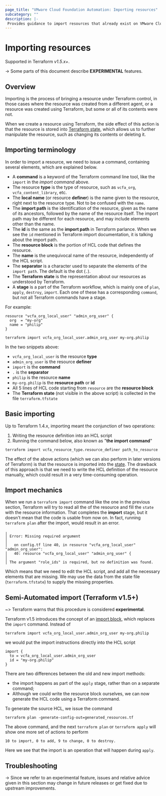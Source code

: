 ```yaml
---
page_title: "VMware Cloud Foundation Automation: Importing resources"
subcategory: ""
description: |-
 Provides guidance to import resources that already exist on VMware Cloud Foundation Automation 
---
```


# Importing resources

Supported in Terraform *v1.5.x+*.

-> Some parts of this document describe **EXPERIMENTAL** features.

## Overview

Importing is the process of bringing a resource under Terraform control, in those cases where the resource was created
from a different agent, or a resource was created using Terraform, but some or all of its contents were not.

When we create a resource using Terraform, the side effect of this action is that the resource is stored into [Terraform state][terraform-state],
which allows us to further manipulate the resource, such as changing its contents or deleting it.

## Importing terminology

In order to import a resource, we need to issue a command, containing several elements, which are explained below.

- A **command** is a keyword of the Terraform command line tool, like the `import` in the *import command* above.
- The resource **type** is the type of resource, such as `vcfa_org`, `vcfa_content_library`, etc.
- The **local name** (or resource **definer**) is the name given to the resource, right next to the resource type. Not to be confused with the `name`.
- The **import path** is the identification of the resource, given as the name of its ancestors, followed by the name of the resource itself.
  The import path may be different for each resource, and may include elements other than the name.
- The **id** is the same as the **import path** in Terraform parlance. When we see the `id` mentioned in Terraform import
  documentation, it is talking about the import path.
- The **resource block** is the portion of HCL code that defines the resource.
- The **name** is the unequivocal name of the resource, independently of the HCL script.
- The **separator** is a character used to separate the elements of the `import path`. The default is the dot (`.`).
- The **Terraform state** is the representation about our resources as understood by Terraform.
- A **stage** is a part of the Terraform workflow, which is mainly one of `plan`, `apply`, `destroy`, `import`. Each one of these
  has a corresponding `command`, but not all Terraform commands have a stage.

For example:

```hcl
resource "vcfa_org_local_user" "admin_org_user" {
  org  = "my-org"
  name = "philip"
}
```

```shell
terraform import vcfa_org_local_user.admin_org_user my-org.philip
```

In the two snippets above:

- `vcfa_org_local_user` is the resource **type**
- `admin_org_user` is the resource **definer**
- `import` is the **command**
- `.` is the **separator**
- `philip` is the resource **name**
- `my-org.philip` is the **resource path** or **id**
- All 5 lines of HCL code starting from `resource` are the **resource block**
- The **Terraform state** (not visible in the above script) is collected in the file `terraform.tfstate`

## Basic importing

Up to Terraform 1.4.x, importing meant the conjunction of two operations:

1. Writing the resource definition into an HCL script
2. Running the command below, also known as "**the import command**"

```shell
terraform import vcfa_resource_type.resource_definer path_to_resource
```

The effect of the above actions (which we can also perform in later versions of Terraform) is that the resource is
imported into the [state][terraform-state].
The drawback of this approach is that we need to write the HCL definition of the resource manually, which could result
in a very time-consuming operation.

## Import mechanics

When we run a `terraform import` command like the one in the previous section, Terraform will try to read all the
of the resource and fill the `state` with the resource information.
That completes the **import** stage, but it doesn't mean that the code is usable from now on.
In fact, running `terraform plan` after the import, would result in an error.

```shell
╷
│ Error: Missing required argument
│
│   on config.tf line 40, in resource "vcfa_org_local_user" "admin_org_user":
│   40: resource "vcfa_org_local_user" "admin_org_user" {
│
│ The argument "role_ids" is required, but no definition was found.
```

Which means that we need to edit the HCL script, and add all the necessary elements that are missing. We may use the
data from the state file (`terraform.tfstate`) to supply the missing properties.

## Semi-Automated import (Terraform v1.5+)

~> Terraform warns that this procedure is considered **experimental**.

Terraform v1.5 introduces the concept of an [import block][terraform-import], which replaces the `import` command.
Instead of

```shell
terraform import vcfa_org_local_user.admin_org_user my-org.philip
```

we would put the import instructions directly into the HCL script

```hcl
import {
  to = vcfa_org_local_user.admin_org_user
  id = "my-org.philip"
}
```

There are two differences between the old and new import methods:

- the import happens as part of the `apply` stage, rather than on a separate command;
- Although we could write the resource block ourselves, we can now generate the HCL code using a Terraform command.

To generate the source HCL, we issue the command

```shell
terraform plan -generate-config-out=generated_resources.tf
```

The above command, and the next `terraform plan` or `terraform apply` will show one more set of actions to perform

```shell
10 to import, 0 to add, 9 to change, 0 to destroy.
```

Here we see that the import is an operation that will happen during `apply`.
  
## Troubleshooting

-> Since we refer to an experimental feature, issues and relative advice given in this section may change in future
  releases or get fixed due to upstream improvements.

[terraform-state]:https://developer.hashicorp.com/terraform/language/state
[terraform-import]:https://developer.hashicorp.com/terraform/language/import
